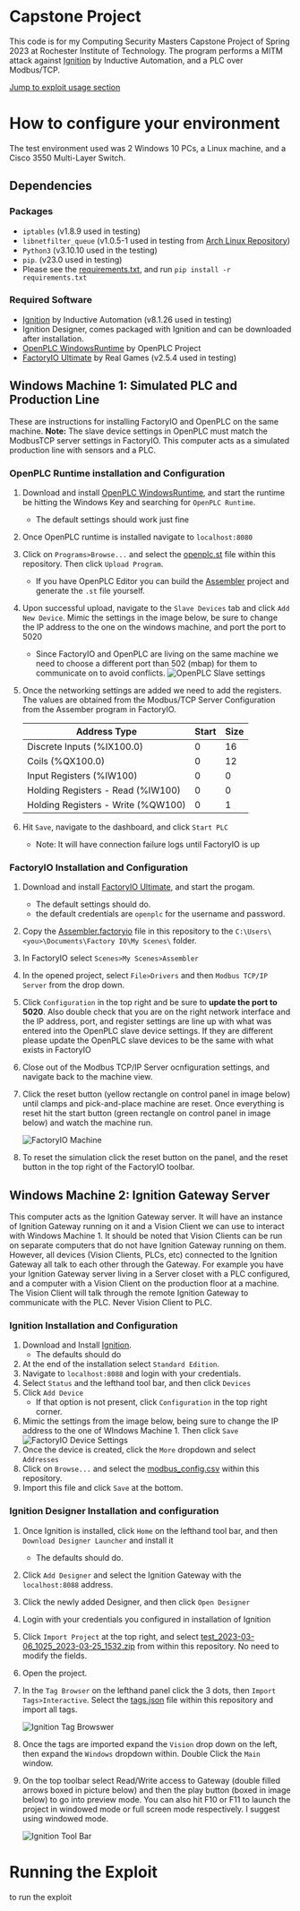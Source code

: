 # Capstone Project
This code is for my Computing Security Masters Capstone Project of Spring 2023 at Rochester Institute of Technology. The program performs a MITM attack against [Ignition](https://inductiveautomation.com/) by Inductive Automation, and a PLC over Modbus/TCP.

[Jump to exploit usage section](#Running-the-Exploit)

# How to configure your environment
The test environment used was 2 Windows 10 PCs, a Linux machine, and a Cisco 3550 Multi-Layer Switch.

## Dependencies
### Packages
- `iptables` (v1.8.9 used in testing)
- `libnetfilter_queue` (v1.0.5-1 used in testing from [Arch Linux Repository](https://archlinux.org/packages/extra/x86_64/libnetfilter_queue/))
- `Python3` (v3.10.10 used in the testing)
- `pip`. (v23.0 used in testing)
- Please see the [requirements.txt](./requirements.txt), and run `pip install -r requirements.txt` 

### Required Software
- [Ignition](https://inductiveautomation.com/) by Inductive Automation (v8.1.26 used in testing)
- Ignition Designer, comes packaged with Ignition and can be downloaded after installation.
- [OpenPLC WindowsRuntime](https://openplcproject.com/) by OpenPLC Project 
- [FactoryIO Ultimate](https://factoryio.com/) by Real Games (v2.5.4 used in testing)

## Windows Machine 1: Simulated PLC and Production Line
These are instructions for installing FactoryIO and OpenPLC on the same machine. **Note:** The slave device settings in OpenPLC must match the ModbusTCP server settings in FactoryIO. This computer acts as a simulated production line with sensors and a PLC.
### OpenPLC Runtime installation and Configuration
1. Download and install [OpenPLC WindowsRuntime](https://openplcproject.com/), and start the runtime be hitting the Windows Key and searching for `OpenPLC Runtime`.
	- The default settings should work just fine
2. Once OpenPLC runtime is installed navigate to `localhost:8080`
3. Click on `Programs>Browse...` and select the [openplc.st](./openplc_solutions/openplc.st) file within this repository. Then click `Upload Program`.
	- If you have OpenPLC Editor you can build the [Assembler](./openplc_solutions/assembler) project and generate the `.st` file yourself.
4. Upon successful upload, navigate to the `Slave Devices` tab and click `Add New Device`. Mimic the settings in the image below, be sure to change the IP address to the one on the windows machine, and port the port to 5020
	- Since FactoryIO and OpenPLC are living on the same machine we need to choose a different port than 502 (mbap) for them to communicate on to avoid conflicts.
	![OpenPLC Slave settings](./pics/openplc-slave-networking.png)
5. Once the networking settings are added we need to add the registers. The values are obtained from the Modbus/TCP Server Configuration from the Assember program in FactoryIO.

	|  Address Type  | Start | Size |
	|------------------------|---------|---------|
	| Discrete Inputs (%IX100.0) | 0 | 16 |
	| Coils (%QX100.0) | 0 | 12 |
	| Input Registers (%IW100) | 0 | 0 |
	| Holding Registers - Read (%IW100) | 0 | 0 |
	| Holding Registers - Write (%QW100) | 0 | 1 |
	
6. Hit `Save`, navigate to the dashboard, and click `Start PLC`
	- Note: It will have connection failure logs until FactoryIO is up

### FactoryIO Installation and Configuration
1. Download and install [FactoryIO Ultimate](https://factoryio.com/), and start the progam.
	- The default settings should do.
	- the default credentials are `openplc` for the username and password.
2. Copy the [Assembler.factoryio](./factoryio_solutions/Assembler.factoryio) file in this repository to the `C:\Users\<you>\Documents\Factory IO\My Scenes\` folder.
3. In FactoryIO select `Scenes>My Scenes>Assembler`
4. In the opened project, select `File>Drivers` and then `Modbus TCP/IP Server` from the drop down.
5. Click `Configuration` in the top right and be sure to **update the port to 5020**. Also double check that you are on the right network interface and the IP address, port, and register settings are line up with what was entered into the OpenPLC slave device settings. If they are different please update the OpenPLC slave devices to be the same with what exists in FactoryIO
 6. Close out of the Modbus TCP/IP Server ocnfiguration settings, and navigate back to the machine view.
 7. Click the reset button (yellow rectangle on control panel in image below) until clamps and pick-and-place machine are reset. Once everything is reset hit the start button (green rectangle on control panel in image below) and watch the machine run. 
 
 	![FactoryIO Machine](./pics/factoryio.png)
 
 8. To reset the simulation click the reset button on the panel, and the reset button in the top right of the FactoryIO toolbar.

## Windows Machine 2: Ignition Gateway Server
This computer acts as the Ignition Gateway server. It will have an instance of Ignition Gateway running on it and a Vision Client we can use to interact with Windows Machine 1. It should be noted that Vision Clients can be run on separate computers that do not have Ignition Gateway running on them. However, all devices (Vision Clients, PLCs, etc) connected to the Ignition Gateway all talk to each other through the Gateway. For example you have your Ignition Gateway server living in a Server closet with a PLC configured, and a computer with a Vision Client on the production floor at a machine. The Vision Client will talk through the remote Ignition Gateway to communicate with the PLC. Never Vision Client to PLC. 

### Ignition Installation and Configuration
1. Download and Install [Ignition](https://inductiveautomation.com/).
	- The defaults should do
2. At the end of the installation select `Standard Edition`.
3. Navigate to `localhost:8088` and login with your credentials.
4. Select `Status` and the lefthand tool bar, and then click `Devices`
5. Click `Add Device`
	- If that option is not present, click `Configuration` in the top right corner.
6. Mimic the settings from the image below, being sure to change the IP address to the one of WIndows Machine 1. Then click `Save`
	![FactoryIO Device Settings](./pics/ignition-device-settings.png)
7. Once the device is created, click the `More` dropdown and select `Addresses`
8. Click on `Browse...` and select the [modbus_config.csv](./ignition_solutions/modbus-config.csv) within this repository. 
9. Import this file and click `Save` at the bottom.
	

### Ignition Designer Installation and configuration
1. Once Ignition is installed, click `Home` on the lefthand tool bar, and then `Download Designer Launcher` and install it
	- The defaults should do. 
2. Click `Add Designer` and select the Ignition Gateway with the `localhost:8088` address. 
3. Click the newly added Designer, and then click `Open Designer`
4. Login with your credentials you configured in installation of Ignition
5. Click `Import Project` at the top right, and select [test_2023-03-06_1025_2023-03-25_1532.zip](ignition_solutions/test_2023-03-06_1025_2023-03-25_1532.zip) from within this repository. No need to modify the fields. 
6. Open the project.
7. In the `Tag Browser` on the lefthand panel click the 3 dots, then `Import Tags>Interactive`. Select the [tags.json](./ignition_solutions/tags.json) file within this repository and import all tags.

	![Ignition Tag Browswer](./pics/ignition-tag-browser.png)

8. Once the tags are imported expand the `Vision` drop down on the left, then expand the `Windows` dropdown within. Double Click the `Main` window. 
9. On the top toolbar select Read/Write access to Gateway (double filled arrows boxed in picture below) and then the play button (boxed in image below) to go into preview mode. You can also hit F10 or F11 to launch the project in windowed mode or full screen mode respectively. I suggest using windowed mode.

	![Ignition Tool Bar](./pics/ignition-tool-bar.png)
	
# Running the Exploit
to run the exploit
